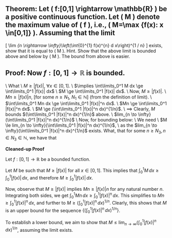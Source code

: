 ## Theorem: Let \( f:[0,1] \rightarrow \mathbb{R} \) be a positive continuous function. Let \( M \) denote the maximum value of \( f \), i.e., \( M=\max \{f(x): x \in[0,1]\} \). Assuming that the limit
\[
\lim _{n \rightarrow \infty}\left(\int_{0}^{1} f(x)^{n} d x\right)^{1 / n}
\]
exists, show that it is equal to \( M \). Hint. Show that the above limit is bounded above and below by \( M \). The bound from above is easier.


## Proof: Now $f:[0,1]\to \mathbb{R}$ is bounded.
\\
What 
\\
$M \ge |f(x)|, \ \forall x\in [0,1]$. 
\\
$\implies \int\limits_0^1 M dx \ge \int\limits_0^1 |f(x)| dx$
\\
$M \ge \int\limits_0^1 |f(x)| dx$.
\\
Now, 
$M \ge |f(x)|$. 
\\
$Mn \ge |f(x)|n$, [for some $n\ge N_1$, $N_1 \in \mathbb{N}$] (from the definition of limit).
\\
$\int\limits_0^1 Mn dx \ge \int\limits_0^1 |f(x)|^n dx$.
\\
$Mn \ge \int\limits_0^1 |f(x)|^n dx$.
\\
$M \ge (\int\limits_0^1 |f(x)|^n dx)^{1/n}$.
\\
$\implies$ Clearly, $M$ bounds $(\int\limits_0^1 |f(x)|^n dx)^{1/n}$ above.
\\
$lim_{n \to \infty}(\int\limits_0^1 |f(x)|^n dx)^{1/n}$
\\
Now, for bounding below:
\\
We need 
\\
$M \le lim_{n \to \infty}(\int\limits_0^1 |f(x)|^n dx)^{1/n}$, 
\\
as the $lim_{n \to \infty}(\int\limits_0^1 |f(x)|^n dx)^{1/n}$ exists. What, that for some $n \ge N_3, n \in N_3 \in \mathbb{N}$, we have that 

**Cleaned-up Proof**

Let $f: [0,1] \to \mathbb{R}$ be a bounded function. 

Let $M$ be such that $M \ge |f(x)|$ for all $x \in [0,1]$. This implies that $\int_0^1 M \, dx \ge \int_0^1 |f(x)| \, dx$, and therefore $M \ge \int_0^1 |f(x)| \, dx$.

Now, observe that  $M \ge |f(x)|$ implies $Mn \ge |f(x)|n$ for any natural number $n$. Integrating both sides, we get  $\int_0^1 Mn \, dx \ge \int_0^1 |f(x)|^n \, dx$.  This simplifies to $Mn \ge \int_0^1 |f(x)|^n \, dx$, and further to  $M \ge \left(\int_0^1 |f(x)|^n \, dx\right)^{1/n}$. Clearly, this shows that $M$ is an upper bound for the sequence $\left\{ \left(\int_0^1 |f(x)|^n \, dx\right)^{1/n} \right\}$.

To establish a lower bound, we aim to show that 
$M \le \lim_{n \to \infty} \left(\int_0^1 |f(x)|^n \, dx\right)^{1/n}$, assuming the limit exists. 
